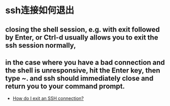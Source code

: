 # ssh连接如何退出

## closing the shell session, e.g. with exit followed by Enter, or Ctrl-d usually allows you to exit the ssh session normally,

## in the case where you have a bad connection and the shell is unresponsive, hit the Enter key, then type ~. and ssh should immediately close and return you to your command prompt.

* [How do I exit an SSH connection?](https://superuser.com/questions/467398/how-do-i-exit-an-ssh-connection/620787)